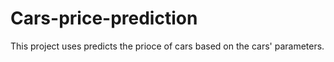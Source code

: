 # Cars-price-prediction
This project uses predicts the prioce of cars based on the cars' parameters.
